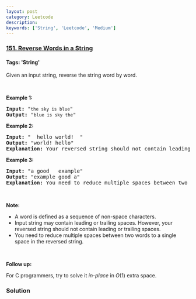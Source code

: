 ```yaml
---
layout: post
category: Leetcode
description: 
keywords: ['String', 'Leetcode', 'Medium']
---
```

### [151. Reverse Words in a String](https://leetcode.com/problems/reverse-words-in-a-string)

#### Tags: 'String'

<div class="content__u3I1 question-content__JfgR"><div><p>Given an input string, reverse the string word by word.</p>
<p> </p>
<p><strong>Example 1:</strong></p>
<pre><strong>Input:</strong> "<code>the sky is blue</code>"
<strong>Output: </strong>"<code>blue is sky the</code>"
</pre>
<p><strong>Example 2:</strong></p>
<pre><strong>Input:</strong> "  hello world!  "
<strong>Output: </strong>"world! hello"
<strong>Explanation:</strong> Your reversed string should not contain leading or trailing spaces.
</pre>
<p><strong>Example 3:</strong></p>
<pre><strong>Input:</strong> "a good   example"
<strong>Output: </strong>"example good a"
<strong>Explanation:</strong> You need to reduce multiple spaces between two words to a single space in the reversed string.
</pre>
<p> </p>
<p><strong>Note:</strong></p>
<ul>
<li>A word is defined as a sequence of non-space characters.</li>
<li>Input string may contain leading or trailing spaces. However, your reversed string should not contain leading or trailing spaces.</li>
<li>You need to reduce multiple spaces between two words to a single space in the reversed string.</li>
</ul>
<p> </p>
<p><strong>Follow up:</strong></p>
<p>For C programmers, try to solve it <em>in-place</em> in <em>O</em>(1) extra space.</p></div></div>

### Solution
